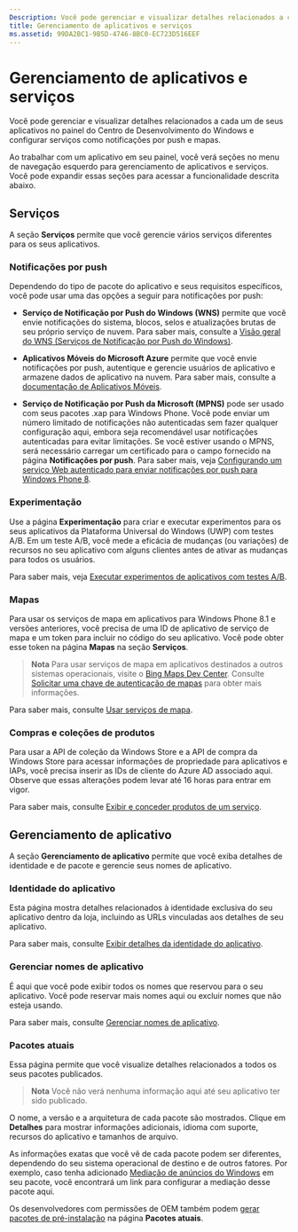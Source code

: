 ```yaml
---
Description: Você pode gerenciar e visualizar detalhes relacionados a cada um de seus aplicativos no painel do Centro de Desenvolvimento do Windows e configurar serviços como notificações por push e mapas.
title: Gerenciamento de aplicativos e serviços
ms.assetid: 99DA2BC1-9B5D-4746-8BC0-EC723D516EEF
---
```


# Gerenciamento de aplicativos e serviços

Você pode gerenciar e visualizar detalhes relacionados a cada um de seus aplicativos no painel do Centro de Desenvolvimento do Windows e configurar serviços como notificações por push e mapas.

Ao trabalhar com um aplicativo em seu painel, você verá seções no menu de navegação esquerdo para gerenciamento de aplicativos e serviços. Você pode expandir essas seções para acessar a funcionalidade descrita abaixo.

## Serviços

A seção **Serviços** permite que você gerencie vários serviços diferentes para os seus aplicativos.

### Notificações por push

Dependendo do tipo de pacote do aplicativo e seus requisitos específicos, você pode usar uma das opções a seguir para notificações por push:

-   **Serviço de Notificação por Push do Windows (WNS)** permite que você envie notificações do sistema, blocos, selos e atualizações brutas de seu próprio serviço de nuvem. Para saber mais, consulte a [Visão geral do WNS (Serviços de Notificação por Push do Windows)](https://msdn.microsoft.com/library/windows/apps/mt187203).

-   **Aplicativos Móveis do Microsoft Azure** permite que você envie notificações por push, autentique e gerencie usuários de aplicativo e armazene dados de aplicativo na nuvem. Para saber mais, consulte a [documentação de Aplicativos Móveis](http://go.microsoft.com/fwlink/p/?LinkId=221116).

-   **Serviço de Notificação por Push da Microsoft (MPNS)** pode ser usado com seus pacotes .xap para Windows Phone. Você pode enviar um número limitado de notificações não autenticadas sem fazer qualquer configuração aqui, embora seja recomendável usar notificações autenticadas para evitar limitações. Se você estiver usando o MPNS, será necessário carregar um certificado para o campo fornecido na página **Notificações por push**. Para saber mais, veja [Configurando um serviço Web autenticado para enviar notificações por push para Windows Phone 8](http://go.microsoft.com/fwlink/p/?LinkId=528736).

### Experimentação

Use a página **Experimentação** para criar e executar experimentos para os seus aplicativos da Plataforma Universal do Windows (UWP) com testes A/B. Em um teste A/B, você mede a eficácia de mudanças (ou variações) de recursos no seu aplicativo com alguns clientes antes de ativar as mudanças para todos os usuários.

Para saber mais, veja [Executar experimentos de aplicativos com testes A/B](../monetize/run-app-experiments-with-a-b-testing.md).

### Mapas

Para usar os serviços de mapa em aplicativos para Windows Phone 8.1 e versões anteriores, você precisa de uma ID de aplicativo de serviço de mapa e um token para incluir no código do seu aplicativo. Você pode obter esse token na página **Mapas** na seção **Serviços**.

> **Nota**  Para usar serviços de mapa em aplicativos destinados a outros sistemas operacionais, visite o [Bing Maps Dev Center](http://go.microsoft.com/fwlink/p/?LinkId=614880). Consulte [Solicitar uma chave de autenticação de mapas](https://msdn.microsoft.com/library/windows/apps/mt219694) para obter mais informações.

Para saber mais, consulte [Usar serviços de mapa](use-map-services.md).

### Compras e coleções de produtos

Para usar a API de coleção da Windows Store e a API de compra da Windows Store para acessar informações de propriedade para aplicativos e IAPs, você precisa inserir as IDs de cliente do Azure AD associado aqui. Observe que essas alterações podem levar até 16 horas para entrar em vigor.

Para saber mais, consulte [Exibir e conceder produtos de um serviço](https://msdn.microsoft.com/library/windows/apps/mt609002).

## Gerenciamento de aplicativo

A seção **Gerenciamento de aplicativo** permite que você exiba detalhes de identidade e de pacote e gerencie seus nomes de aplicativo.

### Identidade do aplicativo

Esta página mostra detalhes relacionados à identidade exclusiva do seu aplicativo dentro da loja, incluindo as URLs vinculadas aos detalhes de seu aplicativo.

Para saber mais, consulte [Exibir detalhes da identidade do aplicativo](view-app-identity-details.md).

### Gerenciar nomes de aplicativo

É aqui que você pode exibir todos os nomes que reservou para o seu aplicativo. Você pode reservar mais nomes aqui ou excluir nomes que não esteja usando.

Para saber mais, consulte [Gerenciar nomes de aplicativo](manage-app-names.md).

### Pacotes atuais

Essa página permite que você visualize detalhes relacionados a todos os seus pacotes publicados.

> **Nota**  Você não verá nenhuma informação aqui até seu aplicativo ter sido publicado.

O nome, a versão e a arquitetura de cada pacote são mostrados. Clique em **Detalhes** para mostrar informações adicionais, idioma com suporte, recursos do aplicativo e tamanhos de arquivo.

As informações exatas que você vê de cada pacote podem ser diferentes, dependendo do seu sistema operacional de destino e de outros fatores. Por exemplo, caso tenha adicionado [Mediação de anúncios do Windows](https://msdn.microsoft.com/library/windows/apps/mt219691) em seu pacote, você encontrará um link para configurar a mediação desse pacote aqui.

Os desenvolvedores com permissões de OEM também podem [gerar pacotes de pré-instalação](generate-preinstall-packages-for-oems.md) na página **Pacotes atuais**.

 

 


<!--HONumber=Mar16_HO5-->


